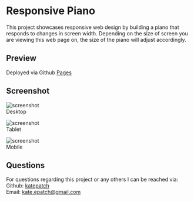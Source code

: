 # Responsive Piano

This project showcases responsive web design by building a piano that responds to changes in screen width.  Depending on the size of screen you are viewing this web page on, the size of the piano will adjust accordingly.

## Preview

Deployed via Github [Pages](https://katepatch.github.io/Responsive-Piano/)

## Screenshot

![screenshot](./assets/size1.png)</br>
Desktop</br>

![screenshot](./assets/size2.png)</br>
Tablet</br>

![screenshot](./assets/size3.png)</br>
Mobile

## Questions

For questions regarding this project or any others I can be reached via:</br>
Github: [katepatch](https://github.com/katepatch)</br>
Email: kate.epatch@gmail.com